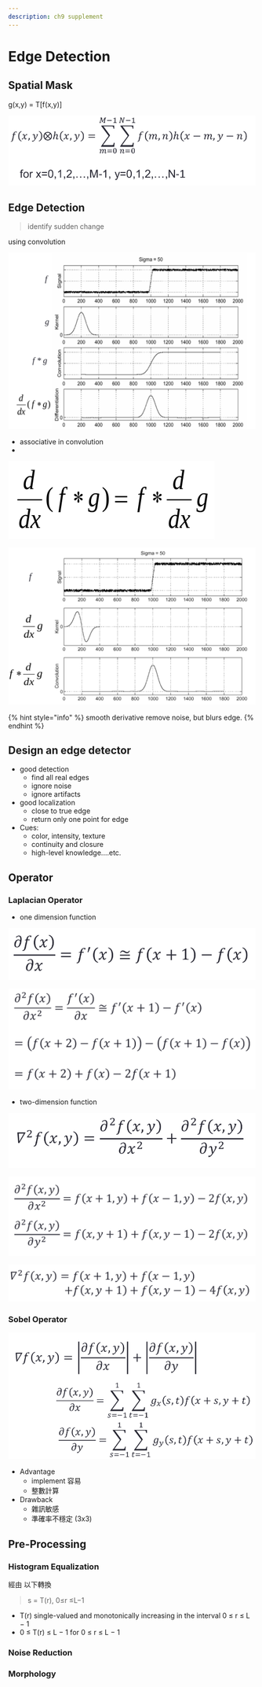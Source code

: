 ```yaml
---
description: ch9 supplement
---
```


# Edge Detection

## Spatial Mask

g\(x,y\) = T\[f\(x,y\)\]

![convolution of spatial ](../.gitbook/assets/image%20%281%29.png)

## Edge Detection

> identify sudden change

using convolution

![](../.gitbook/assets/image%20%2824%29.png)

* associative in convolution
* 
![associative](../.gitbook/assets/image%20%2829%29.png)

![](../.gitbook/assets/image%20%2818%29.png)

{% hint style="info" %}
smooth derivative remove noise, but blurs edge.
{% endhint %}

## Design an edge detector

* good detection
  * find all real edges
  * ignore noise
  * ignore artifacts
* good localization
  * close to true edge
  * return only one point for edge
* Cues:
  *  color, intensity, texture
  * continuity and closure
  * high-level knowledge....etc.

## Operator

### Laplacian Operator

* one dimension function

![](../.gitbook/assets/image%20%2822%29.png)

![](../.gitbook/assets/image%20%2815%29.png)

* two-dimension function

![](../.gitbook/assets/image%20%2834%29.png)

![](../.gitbook/assets/image%20%2826%29.png)

![](../.gitbook/assets/image%20%2831%29.png)

### Sobel Operator

![](../.gitbook/assets/image%20%2811%29.png)

* Advantage
  * implement 容易
  * 整數計算
* Drawback
  * 雜訊敏感
  * 準確率不穩定 \(3x3\)

## Pre-Processing

### Histogram Equalization

經由 以下轉換

> s = T\(r\),  0≤r ≤L−1

* T\(r\)  single-valued and monotonically increasing in the interval 0 ≤ r ≤ L − 1
*  0 ≤ T\(r\) ≤ L − 1 for 0 ≤ r ≤ L − 1

### Noise Reduction

### Morphology

